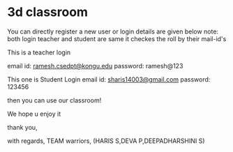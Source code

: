 # 3d classroom

You can directly register a new user
or login details are given below 
note: both login teacher and student are same it checkes the roll by their mail-id's

This is a teacher login

email id: ramesh.csedpt@kongu.edu
password: ramesh@123

This one is Student Login
email id: sharis14003@gmail.com
password: 123456

then you can use our classroom!

We hope u enjoy it 

thank you,

with regards,
TEAM warriors, (HARIS S,DEVA P,DEEPADHARSHINI S)
